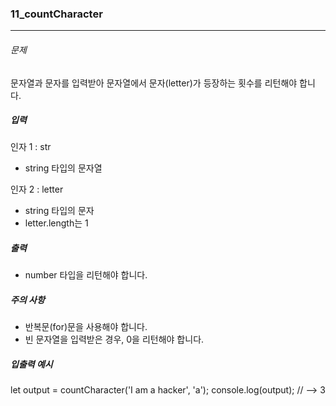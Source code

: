 ### 11_countCharacter

***

###### 문제 

문자열과 문자를 입력받아 문자열에서 문자(letter)가 등장하는 횟수를 리턴해야 합니다.

##### 입력

인자 1 : str
- string 타입의 문자열

인자 2 : letter
- string 타입의 문자
- letter.length는 1

##### 출력

- number 타입을 리턴해야 합니다.

##### 주의 사항

- 반복문(for)문을 사용해야 합니다.
- 빈 문자열을 입력받은 경우, 0을 리턴해야 합니다.

##### 입출력 예시

let output = countCharacter('I am a hacker', 'a');
console.log(output); // --> 3